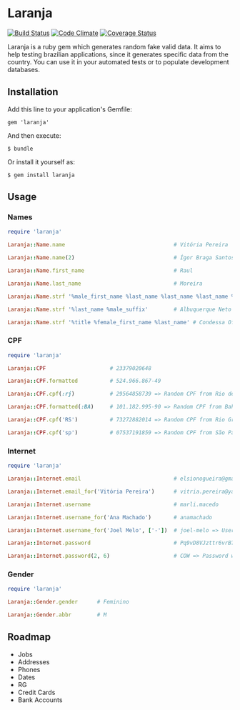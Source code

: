 # Laranja
[![Build Status](https://travis-ci.org/oesgalha/laranja.png)](https://travis-ci.org/oesgalha/laranja)
[![Code Climate](https://codeclimate.com/github/oesgalha/laranja.png)](https://codeclimate.com/github/oesgalha/laranja)
[![Coverage Status](https://coveralls.io/repos/oesgalha/laranja/badge.png)](https://coveralls.io/r/oesgalha/laranja)

Laranja is a ruby gem which generates random fake valid data.
It aims to help testing brazilian applications, since it generates specific data from the country.
You can use it in your automated tests or to populate development databases.

## Installation

Add this line to your application's Gemfile:

    gem 'laranja'

And then execute:

    $ bundle

Or install it yourself as:

    $ gem install laranja

## Usage

### Names

```ruby
require 'laranja'

Laranja::Name.name                                  # Vitória Pereira

Laranja::Name.name(2)                               # Ígor Braga Santos => Name with 2 surnames

Laranja::Name.first_name                            # Raul

Laranja::Name.last_name                             # Moreira

Laranja::Name.strf '%male_first_name %last_name %last_name %last_name %male_suffix' # Fabrício Santos Costa Reis Junior

Laranja::Name.strf '%last_name %male_suffix'        # Albuquerque Neto

Laranja::Name.strf '%title %female_first_name %last_name' # Condessa Ofélia Macedo
```

### CPF

```ruby
require 'laranja'

Laranja::CPF                    # 23379020648

Laranja::CPF.formatted          # 524.966.867-49

Laranja::CPF.cpf(:rj)           # 29564858739 => Random CPF from Rio de Janeiro

Laranja::CPF.formatted(:BA)     # 101.182.995-90 => Random CPF from Bahia

Laranja::CPF.cpf('RS')          # 73272882014 => Random CPF from Rio Grande do Sul

Laranja::CPF.cpf('sp')          # 07537191859 => Random CPF from São Paulo
```

### Internet

```ruby
require 'laranja'

Laranja::Internet.email                             # elsionogueira@gmail.com

Laranja::Internet.email_for('Vitória Pereira')      # vitria.pereira@yahoo.com

Laranja::Internet.username                          # marli.macedo

Laranja::Internet.username_for('Ana Machado')       # anamachado

Laranja::Internet.username_for('Joel Melo', ['-'])  # joel-melo => Username with one of the specified separators ( - )

Laranja::Internet.password                          # Pq9vD8VJzttr6vrB77hDCp2LVK8iSm1iUjezQuS9dlah0EUukfQDPLf5ad0e6WwsrI39

Laranja::Internet.password(2, 6)                    # COW => Password with a random number of charaters between 2 and 6 (the default is 8 and 128)
```

### Gender

```ruby
require 'laranja'

Laranja::Gender.gender      # Feminino

Laranja::Gender.abbr        # M
```

## Roadmap

- Jobs
- Addresses
- Phones
- Dates
- RG
- Credit Cards
- Bank Accounts